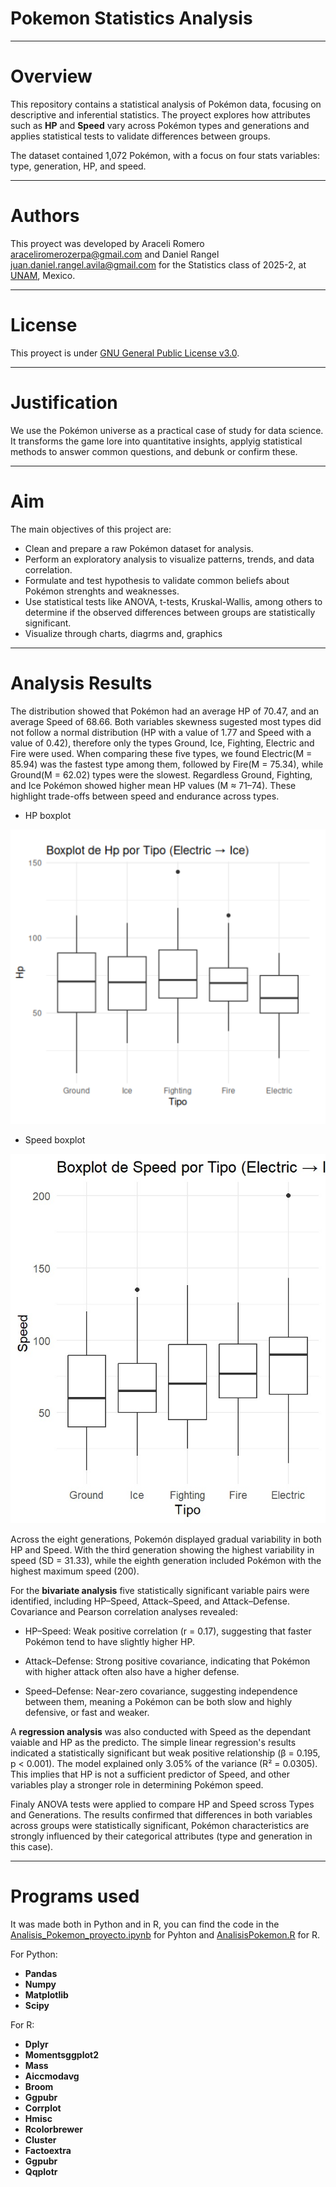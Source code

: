 # Pokemon Statistics Analysis

---

# Overview 

This repository contains a statistical analysis of Pokémon data, focusing on descriptive and inferential statistics. The proyect explores how attributes such as **HP** and **Speed** vary across Pokémon types and generations and applies statistical tests to validate differences between groups. 

The dataset contained 1,072 Pokémon, with a focus on four stats variables: type, generation, HP, and speed.  

---

# Authors 

This proyect was developed by Araceli Romero araceliromerozerpa@gmail.com and Daniel Rangel juan.daniel.rangel.avila@gmail.com for the Statistics class of 2025-2, at [UNAM](https://www.unam.mx/), Mexico. 

---

# License 

This proyect is under [GNU General Public License v3.0](https://www.gnu.org/licenses/gpl-3.0.html).

---

# Justification

We use the Pokémon universe as a practical case of study for data science. It transforms the game lore into quantitative insights, applyig statistical methods to answer common questions, and debunk or confirm these. 

---

# Aim

The main objectives of this project are:
- Clean and prepare a raw Pokémon dataset for analysis.
- Perform an exploratory analysis to visualize patterns, trends, and data correlation.
- Formulate and test hypothesis to validate common beliefs about Pokémon strenghts and weaknesses. 
- Use statistical tests like ANOVA, t-tests, Kruskal-Wallis, among others to determine if the observed differences between groups are statistically significant. 
- Visualize through charts, diagrms and, graphics 

---

# Analysis Results 

The distribution showed that Pokémon had an average HP of 70.47, and an average Speed of 68.66. Both variables skewness sugested most types did not follow a normal distribution (HP with a value of 1.77 and Speed with a value of 0.42), therefore only the types Ground, Ice, Fighting, Electric and Fire were used. When comparing these five types, we found Electric(M = 85.94) was the fastest type among them, followed by Fire(M = 75.34), while Ground(M = 62.02) types were the slowest. Regardless Ground, Fighting, and Ice Pokémon showed higher mean HP values (M ≈ 71–74). These  highlight trade-offs between speed and endurance across types.

- HP boxplot 
<p align="center"> <img src="img/Boxplot_HP.png" alt="HP boxplot" width="600"/> </p>

- Speed boxplot 
<p align="center"> <img src="img/Boxplot_Speed.png" alt="Speed boxplot" width="600"/> </p>

Across the eight generations, Pokemón displayed gradual variability in both HP and Speed. With the third generation showing the highest variability in speed (SD = 31.33), while the eighth generation included Pokémon with the highest maximum speed (200).  

For the **bivariate analysis** five statistically significant variable pairs were identified, including HP–Speed, Attack–Speed, and Attack–Defense. Covariance and Pearson correlation analyses revealed:

- HP–Speed: Weak positive correlation (r = 0.17), suggesting that faster Pokémon tend to have slightly higher HP.

- Attack–Defense: Strong positive covariance, indicating that Pokémon with higher attack often also have a higher defense.

- Speed–Defense: Near-zero covariance, suggesting independence between them, meaning a Pokémon can be both slow and highly defensive, or fast and weaker.

A **regression analysis** was also conducted with Speed as the dependant vaiable and HP as the predicto. The simple linear regression's results indicated a statistically significant but weak positive relationship (β = 0.195, p < 0.001). The model explained only 3.05% of the variance (R² = 0.0305). This implies that HP is not a sufficient predictor of Speed, and other variables play a stronger role in determining Pokémon speed.

Finaly ANOVA tests were applied to compare HP and Speed scross Types and Generations. The results confirmed that differences in both variables across groups were statistically significant, Pokémon characteristics are strongly influenced by their categorical attributes (type and generation in this case).

---

# Programs used  

It was made both in Python and in R, you can find the code in the [Analisis_Pokemon_proyecto.ipynb](https://github.com/Marzerp/Pokemon_Statistics/blob/main/Analisis_Pokemon_proyecto.ipynb) for Pyhton and [AnalisisPokemon.R](https://github.com/Marzerp/Pokemon_Statistics/blob/main/AnalisisPokemon.R) for R. 

For Python:
- **Pandas**
- **Numpy**
- **Matplotlib**
- **Scipy**

For R:
- **Dplyr**
- **Momentsggplot2**
- **Mass**
- **Aiccmodavg**
- **Broom**
- **Ggpubr**
- **Corrplot**
- **Hmisc**
- **Rcolorbrewer**
- **Cluster**
- **Factoextra**
- **Ggpubr**
- **Qqplotr**











